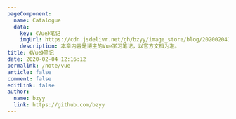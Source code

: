 ```yaml
---
pageComponent: 
  name: Catalogue
  data: 
    key: 《Vue》笔记
    imgUrl: https://cdn.jsdelivr.net/gh/bzyy/image_store/blog/20200204143633.png
    description: 本章内容是博主的Vue学习笔记，以官方文档为准。
title: 《Vue》笔记
date: 2020-02-04 12:16:12
permalink: /note/vue
article: false
comment: false
editLink: false
author: 
  name: bzyy
  link: https://github.com/bzyy
---
```

